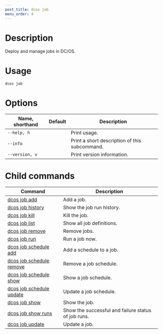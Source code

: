 ```yaml
---
post_title: dcos job
menu_order: 4
---
```

    
# Description
Deploy and manage jobs in DC/OS.

# Usage

```bash
dcos job
```

# Options

| Name, shorthand | Default | Description |
|---------|-------------|-------------|
| `--help, h`   |             |  Print usage. |
| `--info`   |             |  Print a short description of this subcommand. |
| `--version, v`   |             | Print version information. |

# Child commands

| Command | Description |
|---------|-------------|
| [dcos job add](/docs/1.9/cli/command-reference/dcos-job/dcos-job-add/)   |  Add a job. | 
| [dcos job history](/docs/1.9/cli/command-reference/dcos-job/dcos-job-history/)   | Show the job run history. | 
| [dcos job kill](/docs/1.9/cli/command-reference/dcos-job/dcos-job-kill/)   | Kill the job. | 
| [dcos job list](/docs/1.9/cli/command-reference/dcos-job/dcos-job-list/)   | Show all job definitions.  | 
| [dcos job remove](/docs/1.9/cli/command-reference/dcos-job/dcos-job-remove/)   | Remove jobs.   | 
| [dcos job run](/docs/1.9/cli/command-reference/dcos-job/dcos-job-run/)   | Run a job now. | 
| [dcos job schedule add](/docs/1.9/cli/command-reference/dcos-job/dcos-job-schedule-add/)   |  Add a schedule to a job.  | 
| [dcos job schedule remove](/docs/1.9/cli/command-reference/dcos-job/dcos-job-schedule-remove/)   |  Remove a job schedule.  |
| [dcos job schedule show](/docs/1.9/cli/command-reference/dcos-job/dcos-job-schedule-show/)   | Show a job schedule.  | 
| [dcos job schedule update](/docs/1.9/cli/command-reference/dcos-job/dcos-job-schedule-update/)   | Update a job schedule.  | 
| [dcos job show](/docs/1.9/cli/command-reference/dcos-job/dcos-job-show/)   | Show the job. | 
| [dcos job show runs](/docs/1.9/cli/command-reference/dcos-job/dcos-job-show-runs/)   | Show the successful and failure status of job runs.  | 
| [dcos job update](/docs/1.9/cli/command-reference/dcos-job/dcos-job-update/)   | Update a job.  | 
